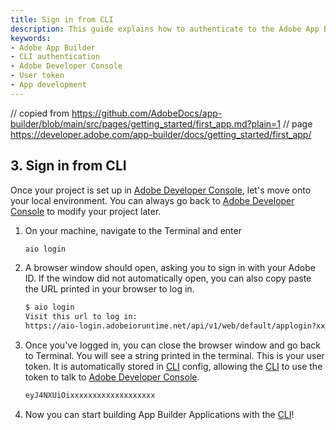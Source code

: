 ```yaml
---
title: Sign in from CLI
description: This guide explains how to authenticate to the Adobe App Builder using the command-line interface (CLI). It walks through the process of logging in with your Adobe ID on your local machine, ensuring the necessary tokens are stored for future CLI interactions with the Adobe Developer Console for building applications.
keywords:
- Adobe App Builder
- CLI authentication
- Adobe Developer Console
- User token
- App development
---
```


// copied from https://github.com/AdobeDocs/app-builder/blob/main/src/pages/getting_started/first_app.md?plain=1
// page https://developer.adobe.com/app-builder/docs/getting_started/first_app/

## 3. Sign in from CLI

Once your project is set up in [Adobe Developer Console](/console), let's move onto your local environment. You can always go back to [Adobe Developer Console](/console) to modify your project later.

1. On your machine, navigate to the Terminal and enter

    ```bash
    aio login
    ```

1. A browser window should open, asking you to sign in with your Adobe ID. If the window did not automatically open, you can also copy paste the URL printed in your browser to log in.

    ```bash
    $ aio login
    Visit this url to log in:
    https://aio-login.adobeioruntime.net/api/v1/web/default/applogin?xxxxxxxx
    ```

1. Once you've logged in, you can close the browser window and go back to Terminal. You will see a string printed in the terminal. This is your user token. It is automatically stored in [CLI](https://github.com/adobe/aio-cli) config, allowing the [CLI](https://github.com/adobe/aio-cli) to use the token to talk to [Adobe Developer Console](/console).

    ```bash
    eyJ4NXUiOixxxxxxxxxxxxxxxxxxx
    ```

1. Now you can start building App Builder Applications with the [CLI](https://github.com/adobe/aio-cli)!
